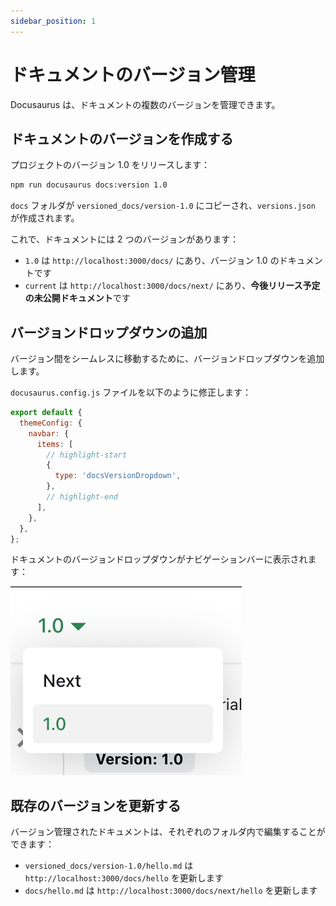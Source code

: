 ```yaml
---
sidebar_position: 1
---
```





# ドキュメントのバージョン管理

Docusaurus は、ドキュメントの複数のバージョンを管理できます。



## ドキュメントのバージョンを作成する

プロジェクトのバージョン 1.0 をリリースします：

```bash
npm run docusaurus docs:version 1.0
```

`docs` フォルダが `versioned_docs/version-1.0` にコピーされ、`versions.json` が作成されます。

これで、ドキュメントには 2 つのバージョンがあります：

- `1.0` は `http://localhost:3000/docs/` にあり、バージョン 1.0 のドキュメントです
- `current` は `http://localhost:3000/docs/next/` にあり、**今後リリース予定の未公開ドキュメント**です




## バージョンドロップダウンの追加

バージョン間をシームレスに移動するために、バージョンドロップダウンを追加します。

`docusaurus.config.js` ファイルを以下のように修正します：

```js title="docusaurus.config.js"
export default {
  themeConfig: {
    navbar: {
      items: [
        // highlight-start
        {
          type: 'docsVersionDropdown',
        },
        // highlight-end
      ],
    },
  },
};
```

ドキュメントのバージョンドロップダウンがナビゲーションバーに表示されます：

![Docs Version Dropdown](./img/docsVersionDropdown.png)



## 既存のバージョンを更新する

バージョン管理されたドキュメントは、それぞれのフォルダ内で編集することができます：

- `versioned_docs/version-1.0/hello.md` は `http://localhost:3000/docs/hello` を更新します
- `docs/hello.md` は `http://localhost:3000/docs/next/hello` を更新します
